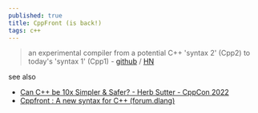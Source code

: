 ```yaml
---
published: true
title: CppFront (is back!)
tags: c++
---
```

> an experimental compiler from a potential C++ 'syntax 2' (Cpp2) to today's 'syntax 1' (Cpp1) - [github](https://github.com/hsutter/cppfront) / [HN](https://news.ycombinator.com/item?id=32877814)

see also
- [Can C++ be 10x Simpler & Safer? - Herb Sutter - CppCon 2022](https://www.youtube.com/watch?v=ELeZAKCN4tY)
- [Cppfront : A new syntax for C++ (forum.dlang)](https://forum.dlang.org/post/tfzncabvtbanpzyvufpf@forum.dlang.org)
